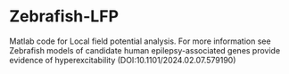 # Zebrafish-LFP
Matlab code for Local field potential analysis. For more information see Zebrafish models of candidate human epilepsy-associated genes provide evidence of hyperexcitability (DOI:10.1101/2024.02.07.579190)
